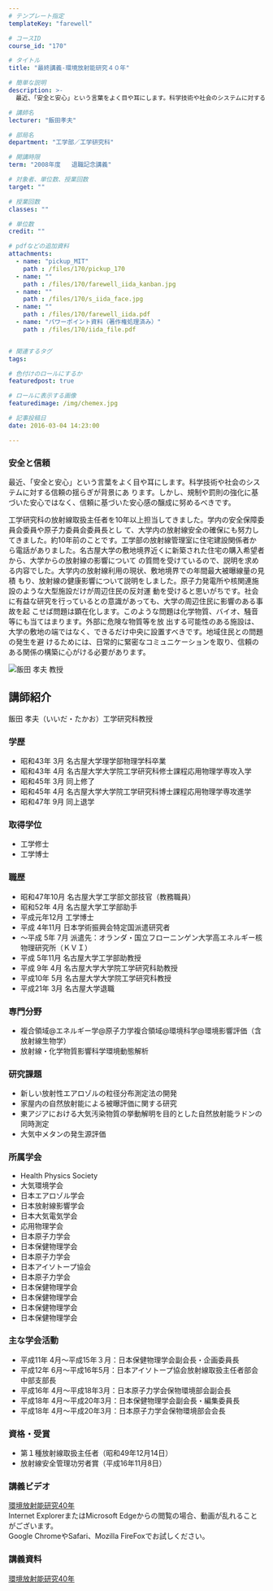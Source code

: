 ```yaml
---
# テンプレート指定
templateKey: "farewell"

# コースID
course_id: "170"

# タイトル
title: "最終講義-環境放射能研究４０年"

# 簡単な説明
description: >-
  最近、「安全と安心」という言葉をよく目や耳にします。科学技術や社会のシステムに対する信頼の揺らぎが背景にあ ります。しかし、規制や罰則の強化に基づいた安心ではなく、信頼に基づいた安心感の醸成に努め...

# 講師名
lecturer: "飯田孝夫"

# 部局名
department: "工学部／工学研究科"

# 開講時限
term: "2008年度	退職記念講義"

# 対象者、単位数、授業回数
target: ""

# 授業回数
classes: ""

# 単位数
credit: ""

# pdfなどの追加資料
attachments: 
  - name: "pickup_MIT" 
    path : /files/170/pickup_170
  - name: "" 
    path : /files/170/farewell_iida_kanban.jpg
  - name: "" 
    path : /files/170/s_iida_face.jpg
  - name: "" 
    path : /files/170/farewell_iida.pdf
  - name: "パワーポイント資料（著作権処理済み）" 
    path : /files/170/iida_file.pdf


# 関連するタグ
tags:

# 色付けのロールにするか
featuredpost: true

# ロールに表示する画像
featuredimage: /img/chemex.jpg

# 記事投稿日
date: 2016-03-04 14:23:00

---
```

### 安全と信頼

最近、「安全と安心」という言葉をよく目や耳にします。科学技術や社会のシステムに対する信頼の揺らぎが背景にあ ります。しかし、規制や罰則の強化に基づいた安心ではなく、信頼に基づいた安心感の醸成に努めるべきです。 

工学研究科の放射線取扱主任者を10年以上担当してきました。学内の安全保障委員会委員や原子力委員会委員長とし て、大学内の放射線安全の確保にも努力してきました。約10年前のことです。工学部の放射線管理室に住宅建設関係者か ら電話がありました。名古屋大学の敷地境界近くに新築された住宅の購入希望者から、大学からの放射線の影響について の質問を受けているので、説明を求める内容でした。大学内の放射線利用の現状、敷地境界での年間最大被曝線量の見積 もり、放射線の健康影響について説明をしました。原子力発電所や核関連施設のような大型施設だけが周辺住民の反対運 動を受けると思いがちです。社会に有益な研究を行っているとの意識があっても、大学の周辺住民に影響のある事故を起 こせば問題は顕在化します。このような問題は化学物質、バイオ、騒音等にも当てはまります。外部に危険な物質等を放 出する可能性のある施設は、大学の敷地の端ではなく、できるだけ中央に設置すべきです。地域住民との問題の発生を避 けるためには、日常的に緊密なコミュニケーションを取り、信頼のある関係の構築に心がける必要があります。

![飯田 孝夫 教授](/files/170/s_iida_face.jpg) 
## 講師紹介

飯田 孝夫（いいだ・たかお）工学研究科教授 

### 学歴

  * 昭和43年 3月 名古屋大学理学部物理学科卒業
  * 昭和43年 4月 名古屋大学大学院工学研究科修士課程応用物理学専攻入学
  * 昭和45年 3月 同上修了
  * 昭和45年 4月 名古屋大学大学院工学研究科博士課程応用物理学専攻進学
  * 昭和47年 9月 同上退学

### 取得学位

  * 工学修士
  * 工学博士

### 職歴

  * 昭和47年10月 名古屋大学工学部文部技官（教務職員）
  * 昭和52年 4月 名古屋大学工学部助手
  * 平成元年12月 工学博士
  * 平成 4年11月 日本学術振興会特定国派遣研究者
  * 〜平成 5年 7月 派遣先：オランダ・国立フローニンゲン大学高エネルギー核物理研究所（ＫＶＩ）
  * 平成 5年11月 名古屋大学工学部助教授
  * 平成 9年 4月 名古屋大学大学院工学研究科助教授
  * 平成10年 5月 名古屋大学大学院工学研究科教授
  * 平成21年 3月 名古屋大学退職

### 専門分野

  * 複合領域@エネルギー学@原子力学複合領域@環境科学@環境影響評価（含放射線生物学）
  * 放射線・化学物質影響科学環境動態解析

### 研究課題

  * 新しい放射性エアロゾルの粒径分布測定法の開発
  * 家屋内の自然放射能による被曝評価に関する研究
  * 東アジアにおける大気汚染物質の挙動解明を目的とした自然放射能ラドンの同時測定
  * 大気中メタンの発生源評価

### 所属学会

  * Health Physics Society
  * 大気環境学会
  * 日本エアロゾル学会
  * 日本放射線影響学会
  * 日本大気電気学会
  * 応用物理学会
  * 日本原子力学会
  * 日本保健物理学会
  * 日本原子力学会
  * 日本アイソトープ協会
  * 日本原子力学会
  * 日本保健物理学会
  * 日本保健物理学会
  * 日本保健物理学会
  * 日本保健物理学会

### 主な学会活動

  * 平成11年 4月〜平成15年３月：日本保健物理学会副会長・企画委員長
  * 平成12年 6月〜平成16年5月：日本アイソトープ協会放射線取扱主任者部会中部支部長
  * 平成16年 4月〜平成18年3月：日本原子力学会保物環境部会副会長
  * 平成18年 4月〜平成20年3月：日本保健物理学会副会長・編集委員長
  * 平成18年 4月〜平成20年3月：日本原子力学会保物環境部会会長

### 資格・受賞

  * 第１種放射線取扱主任者（昭和49年12月14日）
  * 放射線安全管理功労者賞（平成16年11月8日）
### 講義ビデオ

[環境放射能研究40年](http://nuvideo.media.nagoya-u.ac.jp/embed/331946327eae8cd3114da0229873b7fd7e4fe039)  
Internet ExplorerまたはMicrosoft Edgeからの閲覧の場合、動画が乱れることがございます。  
Google ChromeやSafari、Mozilla FireFoxでお試しください。 

### 講義資料


[環境放射能研究40年](/files/170/farewell_iida.pdf) 
